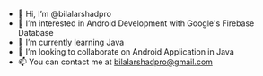 - 👋 Hi, I’m @bilalarshadpro
- 👀 I’m interested in Android Development with Google's Firebase Database
- 🌱 I’m currently learning Java
- 💞️ I’m looking to collaborate on Android Application in Java
- 📫 You can contact me at bilalarshadpro@gmail.com

<!---
bilalarshadpro/bilalarshadpro is a ✨ special ✨ repository because its `README.md` (this file) appears on your GitHub profile.
You can click the Preview link to take a look at your changes.
--->
